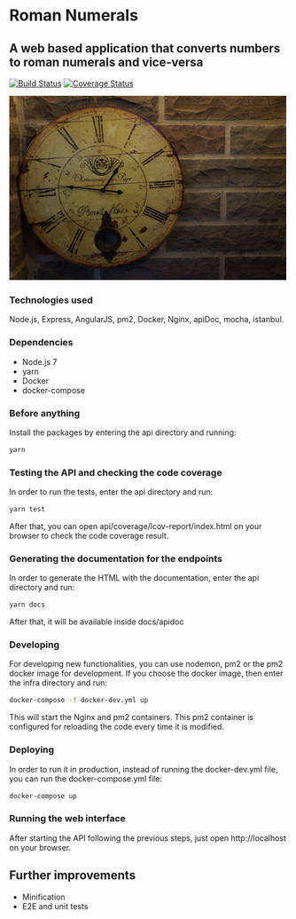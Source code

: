 # Roman Numerals

## A web based application that converts numbers to roman numerals and vice-versa

[![Build Status](https://travis-ci.org/jonathas/roman-numerals.svg?branch=master)](https://travis-ci.org/jonathas/roman-numerals) [![Coverage Status](https://coveralls.io/repos/github/jonathas/roman-numerals/badge.svg?branch=master)](https://coveralls.io/github/jonathas/roman-numerals?branch=master)

![alt text](https://github.com/jonathas/roman-numerals/blob/master/roman_numerals.jpg "Roman Numerals Clock")

### Technologies used

Node.js, Express, AngularJS, pm2, Docker, Nginx, apiDoc, mocha, istanbul.

### Dependencies

- Node.js 7
- yarn
- Docker
- docker-compose

### Before anything

Install the packages by entering the api directory and running:

```bash
yarn
```

### Testing the API and checking the code coverage

In order to run the tests, enter the api directory and run:

```bash
yarn test
```

After that, you can open api/coverage/lcov-report/index.html on your browser to check the code coverage result.

### Generating the documentation for the endpoints

In order to generate the HTML with the documentation, enter the api directory and run:

```bash
yarn docs
```

After that, it will be available inside docs/apidoc

### Developing

For developing new functionalities, you can use nodemon, pm2 or the pm2 docker image for development. If you choose the docker image, then enter the infra directory and run:

```bash
docker-compose -f docker-dev.yml up
```

This will start the Nginx and pm2 containers. This pm2 container is configured for reloading the code every time it is modified.

### Deploying

In order to run it in production, instead of running the docker-dev.yml file, you can run the docker-compose.yml file:

```bash
docker-compose up
```

### Running the web interface

After starting the API following the previous steps, just open http://localhost on your browser.

## Further improvements

- Minification
- E2E and unit tests
